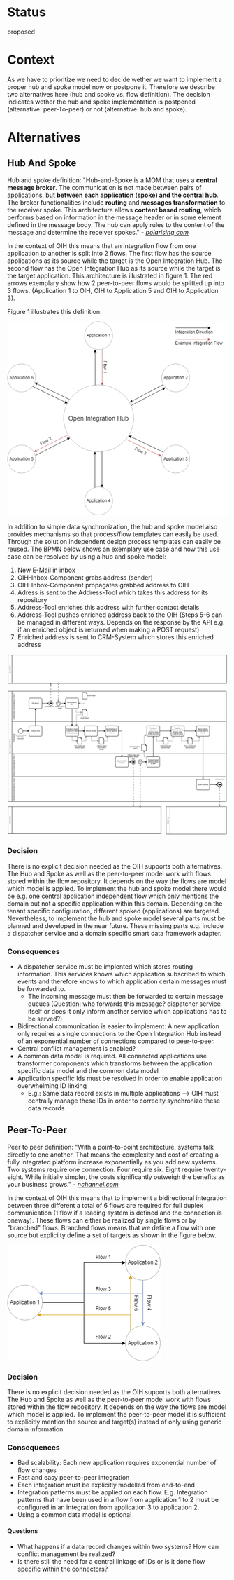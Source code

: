 # Status

proposed

# Context

As we have to prioritize we need to decide wether we want to implement a proper hub and spoke model now or postpone it.
Therefore we describe two alternatives here (hub and spoke vs. flow definition). The decision indicates wether the hub and spoke implementation is postponed (alternative: peer-To-peer) or not (alternative: hub and spoke).

# Alternatives

## Hub And Spoke

Hub and spoke definition: "Hub-and-Spoke is a MOM that uses a **central message broker**. The communication is not made between pairs of applications, but **between each application (spoke) and the central hub**. The broker functionalities include **routing** and **messages transformation** to the receiver spoke. This architecture allows **content based routing**, which performs based on information in the message header or in some element defined in the message body. The hub can apply rules to the content of the message and determine the receiver spokes." _-_ [_polarising.com_](https://www.polarising.com/2016/09/hub-spoke-architecture/)

In the context of OIH this means that an integration flow from one application to another is split into 2 flows. The first flow has the source applications as its source while the target is the Open Integration Hub. The second flow has the Open Integration Hub as its source while the target is the target application. This architecture is illustrated in figure 1. The red arrows exemplary show how 2 peer-to-peer flows would be splitted up into 3 flows. (Application 1 to OIH, OIH to Application 5 and OIH to Application 3).

Figure 1 illustrates this definition:

![Figure1-HubAndSpoke](../../assets/HubAndSpoke.png)

In addition to simple data synchronization, the hub and spoke model also provides mechanisms so that process/flow templates can easily be used. Through the solution independent design process templates can easily be reused. The BPMN below shows an exemplary use case and how this use case can be resolved by using a hub and spoke model:

1. New E-Mail in inbox
2. OIH-Inbox-Component grabs address (sender)
3. OIH-Inbox-Component propagates grabbed address to OIH
4. Adress is sent to the Address-Tool which takes this address for its repository
5. Address-Tool enriches this address with further contact details
6. Address-Tool pushes enriched address back to the OIH (Steps 5-6 can be managed in different ways. Depends on the response by the API e.g. if an enriched object is returned when making a POST request)
7. Enriched address is sent to CRM-System which stores this enriched address

![Figure2-ExampleProcessUseCase](../../assets/BPMNExampleUseCase.png)

### Decision

There is no explicit decision needed as the OIH supports both alternatives. The Hub and Spoke as well as the peer-to-peer model work with flows stored within the flow repository. It depends on the way the flows are model which model is applied. To implement the hub and spoke model there would be e.g. one central application independent flow which only mentions the domain but not a specific application within this domain. Depending on the tenant specific configuration, different spoked (applications) are targeted. Nevertheless, to implement the hub and spoke model several parts must be planned and developed in the near future. These missing parts e.g. include a dispatcher service and a domain specific smart data framework adapter.

### Consequences

* A dispatcher service must be implented which stores routing information. This services knows which application subscribed to which events and therefore knows to which application certain messages must be forwarded to.
  * The incoming message must then be forwarded to certain message queues (Question: who forwards this message? dispatcher service itself or does it only inform another service which applications has to be served?)
* Bidirectional communication is easier to implement: A new application only requires a single connections to the Open Integration Hub instead of an exponential number of connections compared to peer-to-peer.
* Central conflict management is enabled?
* A common data model is required. All connected applications use transformer components which transforms between the application specific data model and the common data model
* Application specific Ids must be resolved in order to enable application overwhelming ID linking
  * E.g.: Same data record exists in multiple applications --> OIH must centrally manage these IDs in order to correclty synchronize these data records

## Peer-To-Peer

Peer to peer definition: "With a point-to-point architecture, systems talk directly to one another. That means the complexity and cost of creating a fully integrated platform increase exponentially as you add new systems. Two systems require one connection. Four require six. Eight require twenty-eight. While initially simpler, the costs significantly outweigh the benefits as your business grows." _-_ [_nchannel.com_](https://www.nchannel.com/blog/4-business-benefits-hub-spoke-integration-architecture/)

In the context of OIH this means that to implement a bidirectional integration between three different a total of 6 flows are required for full duplex communication (1 flow if a leading system is defined and the connection is oneway). These flows can either be realized by single flows or by "branched" flows. Branched flows means that we define a flow with one source but explicilty define a set of targets as shown in the figure below.

![Figure3-PeerToPeer](../../assets/PeerToPeer.png)

### Decision

There is no explicit decision needed as the OIH supports both alternatives. The Hub and Spoke as well as the peer-to-peer model work with flows stored within the flow repository. It depends on the way the flows are model which model is applied. To implement the peer-to-peer model it is sufficient to explicitly mention the source and target(s) instead of only using generic domain information.

### Consequences

* Bad scalability: Each new application requires exponential number of flow changes
* Fast and easy peer-to-peer integration
* Each integration must be explicitly modelled from end-to-end
* Integration patterns must be applied on each flow. E.g. Integration patterns that have been used in a flow from application 1 to 2 must be configured in an integration from application 3 to application 2.
* Using a common data model is optional

#### Questions

* What happens if a data record changes within two systems? How can conflict management be realized?
* Is there still the need for a central linkage of IDs or is it done flow specific within the connectors?

